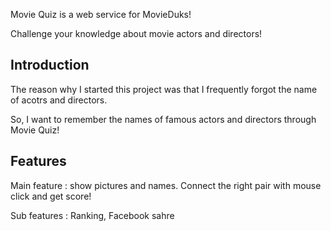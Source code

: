 Movie Quiz is a web service for MovieDuks!

Challenge your knowledge about movie actors and directors!


Introduction
------------

The reason why I started this project was that I frequently forgot the name of acotrs and directors.

So, I want to remember the names of famous actors and directors through Movie Quiz!

Features
--------

Main feature : show pictures and names. Connect the right pair with mouse click and get score!

Sub features : Ranking, Facebook sahre
